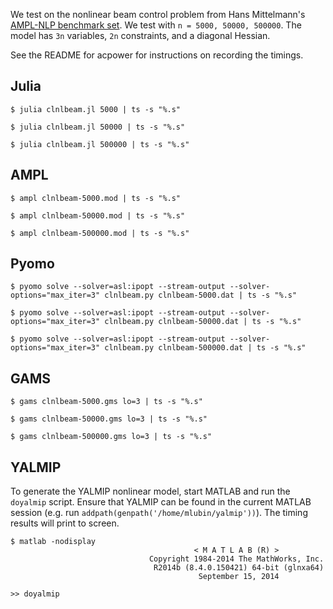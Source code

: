 We test on the nonlinear beam control problem from Hans Mittelmann's [AMPL-NLP benchmark set](http://plato.asu.edu/ftp/ampl-nlp.html). We test with ``n = 5000, 50000, 500000``. The model has ``3n`` variables, ``2n`` constraints, and a diagonal Hessian.

See the README for acpower for instructions on recording the timings.

## Julia
```
$ julia clnlbeam.jl 5000 | ts -s "%.s"

$ julia clnlbeam.jl 50000 | ts -s "%.s"

$ julia clnlbeam.jl 500000 | ts -s "%.s"
```

## AMPL
```
$ ampl clnlbeam-5000.mod | ts -s "%.s"

$ ampl clnlbeam-50000.mod | ts -s "%.s"

$ ampl clnlbeam-500000.mod | ts -s "%.s"
```

## Pyomo
```
$ pyomo solve --solver=asl:ipopt --stream-output --solver-options="max_iter=3" clnlbeam.py clnlbeam-5000.dat | ts -s "%.s"

$ pyomo solve --solver=asl:ipopt --stream-output --solver-options="max_iter=3" clnlbeam.py clnlbeam-50000.dat | ts -s "%.s"

$ pyomo solve --solver=asl:ipopt --stream-output --solver-options="max_iter=3" clnlbeam.py clnlbeam-500000.dat | ts -s "%.s"
```

## GAMS
```
$ gams clnlbeam-5000.gms lo=3 | ts -s "%.s"

$ gams clnlbeam-50000.gms lo=3 | ts -s "%.s"

$ gams clnlbeam-500000.gms lo=3 | ts -s "%.s"
```

## YALMIP
To generate the YALMIP nonlinear model, start MATLAB and run the ``doyalmip`` script. Ensure that YALMIP can be found in the current MATLAB session (e.g. run ``addpath(genpath('/home/mlubin/yalmip'))``). The timing results will print to screen.

```
$ matlab -nodisplay
                                         < M A T L A B (R) >
                               Copyright 1984-2014 The MathWorks, Inc.
                                R2014b (8.4.0.150421) 64-bit (glnxa64)
                                          September 15, 2014

>> doyalmip
```
